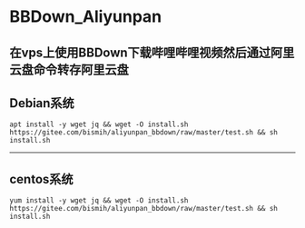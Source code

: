 # BBDown_Aliyunpan
在vps上使用BBDown下载哔哩哔哩视频然后通过阿里云盘命令转存阿里云盘
---
## Debian系统
```
apt install -y wget jq && wget -O install.sh https://gitee.com/bismih/aliyunpan_bbdown/raw/master/test.sh && sh install.sh
```
---
## centos系统
```
yum install -y wget jq && wget -O install.sh https://gitee.com/bismih/aliyunpan_bbdown/raw/master/test.sh && sh install.sh
```

